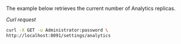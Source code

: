 The example below retrieves the current number of Analytics replicas.

*Curl request*

``` bash
curl -X GET -u Administrator:password \
http://localhost:8091/settings/analytics
```
